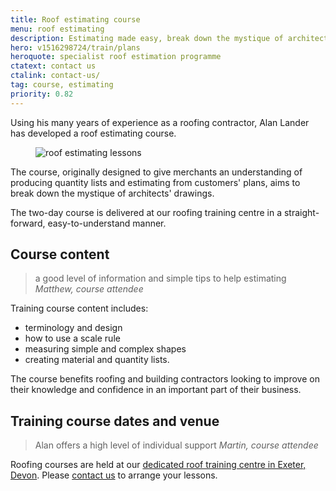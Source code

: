 ```yaml
---
title: Roof estimating course
menu: roof estimating
description: Estimating made easy, break down the mystique of architects' drawings, take part in our straight forward, easy to understand roof estimating course.
hero: v1516298724/train/plans
heroquote: specialist roof estimation programme
ctatext: contact us
ctalink: contact-us/
tag: course, estimating
priority: 0.82
---
```


Using his many years of experience as a roofing contractor, Alan Lander has developed a roof estimating course.

<figure data-href="[imagecdn]f_auto/v1516298724/train/learning1" class="progressive replace inline" data-revealer="left">
  <img src="[imagecdn]f_auto,c_scale,w_50/v1516298724/train/learning1" alt="roof estimating lessons" class="preview" />
</figure>

The course, originally designed to give merchants an understanding of producing quantity lists and estimating from customers' plans, aims to break down the mystique of architects' drawings.

The two-day course is delivered at our roofing training centre in a straight-forward, easy-to-understand manner.


## Course content

> a good level of information and simple tips to help estimating
<cite>Matthew, course attendee</cite>

Training course content includes:

* terminology and design
* how to use a scale rule
* measuring simple and complex shapes
* creating material and quantity lists.

The course benefits roofing and building contractors looking to improve on their knowledge and confidence in an important part of their business.


## Training course dates and venue

> Alan offers a high level of individual support
<cite>Martin, course attendee</cite>

Roofing courses are held at our [dedicated roof training centre in Exeter, Devon]([root]about-us/roof-training-centre/). Please [contact us]([root]contact-us/) to arrange your lessons.
